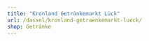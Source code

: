 ```yaml
---
title: "Kronland Getränkemarkt Lück"
url: /dassel/kronland-getraenkemarkt-lueck/
shop: Getränke
---
```

